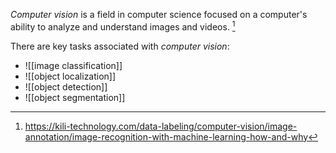 *Computer vision* is a field in computer science focused on a computer's ability to analyze and understand images and videos. [^1]

There are key tasks associated with *computer vision*:
- ![[image classification]]
- ![[object localization]]
- ![[object detection]]
- ![[object segmentation]]

[^1]: https://kili-technology.com/data-labeling/computer-vision/image-annotation/image-recognition-with-machine-learning-how-and-why